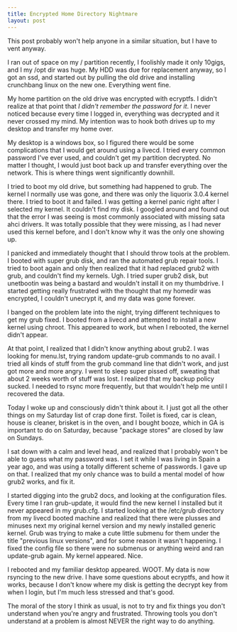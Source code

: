 ```yaml
---
title: Encrypted Home Directory Nightmare
layout: post
---
```


This post probably won't help anyone in a similar situation, but I have to vent anyway.

I ran out of space on my / partition recently, I foolishly made it only
10gigs, and I my /opt dir was huge. My HDD was due for replacement
anyway, so I got an ssd, and started out by pulling the old drive and installing crunchbang linux on the new one. Everything went fine. 

My home partition on the old drive was encrypted with ecryptfs. I didn't
realize at that point that _I didn't remember the password for it_. I never noticed because every time I logged in, everything was decrypted and it never crossed my mind. My intention was to hook both drives up to my desktop and transfer my home over. 

My desktop is a windows box, so I figured there would be some complications that I would get around using a livecd. I tried every common password I've ever used, and couldn't get my partition decrypted. No matter I thought, I would just boot back up and transfer everything over the network. This is where things went significantly downhill. 

I tried to boot my old drive, but something had happened to grub. The kernel I normally use was gone, and there was only the liquorix 3.0.4 kernel there. I tried to boot it and failed. I was getting a kernel panic right after I selected my kernel. It couldn't find my disk. I googled around and found out that the error I was seeing is most commonly associated with missing sata ahci drivers. It was totally possible that they were missing, as I had never used this kernel before, and I don't know why it was the only one showing up.

I panicked and immediately thought that I should throw tools at the problem. I booted with super grub disk, and ran the automated grub repair tools. I tried to boot again and only then realized that it had replaced grub2 with grub, and couldn't find my kernels. Ugh. I tried super grub2 disk, but unetbootin was being a bastard and wouldn't install it on my thumbdrive. I started getting really frustrated with the thought that my homedir was encrypted, I couldn't unecrypt it, and my data was gone forever. 

I banged on the problem late into the night, trying different techniques to get my grub fixed. I booted from a livecd and attempted to install a new kernel using chroot. This appeared to work, but when I rebooted, the kernel didn't appear. 

At that point, I realized that I didn't know anything about grub2. I was looking for menu.lst, trying random update-grub commands to no avail. I tried all kinds of stuff from the grub command line that didn't work, and just got more and more angry. I went to sleep super pissed off, sweating that about 2 weeks worth of stuff was lost. I realized that my backup policy sucked. I needed to rsync more frequently, but that wouldn't help me until I recovered the data. 

Today I woke up and consciously didn't think about it. I just got all the other things on my Saturday list of crap done first. Toilet is fixed, car is clean, house is cleaner, brisket is in the oven, and I bought booze, which in GA is important to do on Saturday, because "package stores" are closed by law on Sundays. 

I sat down with a calm and level head, and realized that I probably won't be able to guess what my password was. I set it while I was living in Spain a year ago, and was using a totally different scheme of passwords. I gave up on that. I realized that my only chance was to build a mental model of how grub2 works, and fix it. 

I started digging into the grub2 docs, and looking at the configuration files. Every time I ran grub-update, it would find the new kernel I installed but it never appeared in my grub.cfg. I started looking at the /etc/grub directory from my livecd booted machine and realized that there were plusses and minuses next my original kernel version and my newly installed generic kernel. Grub was trying to make a cute little submenu for them under the title "previous linux versions", and for some reason it wasn't happening. I fixed the config file so there were no submenus or anything weird and ran update-grub again. My kernel appeared. Nice.

I rebooted and my familiar desktop appeared. WOOT. My data is now rsyncing to the new drive. I have some questions about ecryptfs, and how it works, because I don't know where my disk is getting the decrypt key from when I login, but I'm much less stressed and that's good. 

The moral of the story I think as usual, is not to try and fix things you don't understand when you're angry and frustrated. Throwing tools you don't understand at a problem is almost NEVER the right way to do anything.
